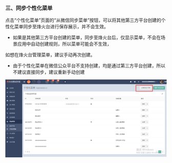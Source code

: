 ### 三、同步个性化菜单

点击“个性化菜单”页面的“从微信同步菜单”按钮，可以将其他第三方平台创建的个性化菜单同步至烽火台进行保存展示，并不会生效。

* 如果是其他第三方平台创建的菜单，同步至烽火台后，仅显示菜单，不会在场景应用中自动创建规则，所以菜单可能会不生效，

如想在烽火台管理菜单，建议手动再次创建。

* 由于个性化菜单在微信公众平台不支持创建，均是通过第三方平台创建，所以不建议直接同步，建议重新手动创建

![](/assets/1533114679%281%29.jpg)

